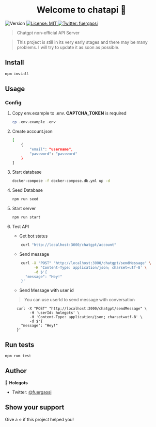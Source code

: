 <h1 align="center">Welcome to chatapi 👋</h1>
<p>
  <img alt="Version" src="https://img.shields.io/badge/version-0.0.1-blue.svg?cacheSeconds=2592000" />
  <a href="#" target="_blank">
    <img alt="License: MIT" src="https://img.shields.io/badge/License-MIT-yellow.svg" />
  </a>
  <a href="https://twitter.com/fuergaosi" target="_blank">
    <img alt="Twitter: fuergaosi" src="https://img.shields.io/twitter/follow/fuergaosi.svg?style=social" />
  </a>
</p>

> Chatgpt non-official API Server

<!-- ### 🏠 [Homepage](chatgpt.y1s1.host) -->

<!-- ### ✨ [Demo](chatgpt.y1s1.host) -->
> This project is still in its very early stages and there may be many problems. I will try to update it as soon as possible.

## Install

```sh
npm install
```

## Usage  

### Config  

1. Copy env.example to .env. **CAPTCHA_TOKEN** is required

    ```sh
    cp .env.example .env
    ```

2. Create account.json  

    ```sh
    [
        {    
            "email": "username",
            "password": "password"
        }
    ]
    ```

3. Start database

    ```sh
    docker-compose -f docker-compose.db.yml up -d
    ```

4. Seed Database

    ```sh
    npm run seed
    ```

5. Start server

    ```sh
    npm run start
    ```

6. Test API
   - Get bot status

    ```sh
        curl "http://localhost:3000/chatgpt/account"
    ```

   - Send message

    ```sh
        curl -X "POST" "http://localhost:3000/chatgpt/sendMessage" \
              -H 'Content-Type: application/json; charset=utf-8' \
              -d $'{
          "message": "Hey!"
        }'
    
    ```

   - Send Message with user id
    > You can use userId to send message with conversation  

    ```
      curl -X "POST" "http://localhost:3000/chatgpt/sendMessage" \
            -H 'userId: holegots' \
            -H 'Content-Type: application/json; charset=utf-8' \
            -d $'{
        "message": "Hey!"
      }'
    ```

## Run tests

```sh
npm run test
```

## Author

👤 **Holegots**

- Twitter: [@fuergaosi](https://twitter.com/fuergaosi)

## Show your support

Give a ⭐️ if this project helped you!
